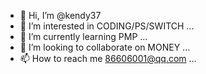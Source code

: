 - 👋 Hi, I’m @kendy37
- 👀 I’m interested in CODING/PS/SWITCH ...
- 🌱 I’m currently learning PMP ...
- 💞️ I’m looking to collaborate on MONEY ...
- 📫 How to reach me 86606001@qq.com ...

<!---
kendy37/kendy37 is a ✨ special ✨ repository because its `README.md` (this file) appears on your GitHub profile.
You can click the Preview link to take a look at your changes.
--->
